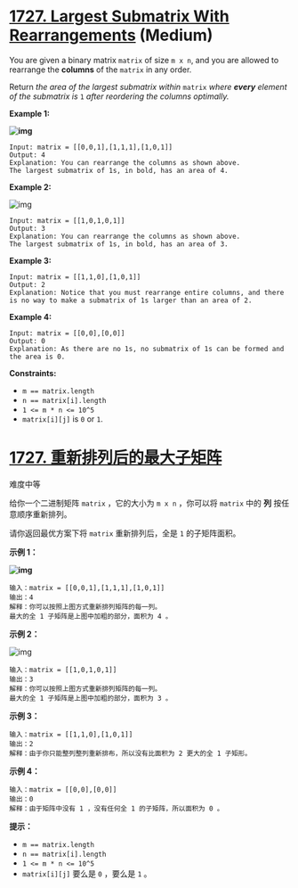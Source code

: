 # [1727. Largest Submatrix With Rearrangements](https://leetcode.com/problems/largest-submatrix-with-rearrangements/) (Medium)

You are given a binary matrix `matrix` of size `m x n`, and you are allowed to rearrange the **columns** of the `matrix` in any order.

Return *the area of the largest submatrix within* `matrix` *where **every** element of the submatrix is* `1` *after reordering the columns optimally.*

 

**Example 1:**

**![img](https://assets.leetcode.com/uploads/2020/12/29/screenshot-2020-12-30-at-40536-pm.png)**

```
Input: matrix = [[0,0,1],[1,1,1],[1,0,1]]
Output: 4
Explanation: You can rearrange the columns as shown above.
The largest submatrix of 1s, in bold, has an area of 4.
```

**Example 2:**

![img](https://assets.leetcode.com/uploads/2020/12/29/screenshot-2020-12-30-at-40852-pm.png)

```
Input: matrix = [[1,0,1,0,1]]
Output: 3
Explanation: You can rearrange the columns as shown above.
The largest submatrix of 1s, in bold, has an area of 3.
```

**Example 3:**

```
Input: matrix = [[1,1,0],[1,0,1]]
Output: 2
Explanation: Notice that you must rearrange entire columns, and there is no way to make a submatrix of 1s larger than an area of 2.
```

**Example 4:**

```
Input: matrix = [[0,0],[0,0]]
Output: 0
Explanation: As there are no 1s, no submatrix of 1s can be formed and the area is 0.
```

 

**Constraints:**

- `m == matrix.length`
- `n == matrix[i].length`
- `1 <= m * n <= 10^5`
- `matrix[i][j]` is `0` or `1`.





# [1727. 重新排列后的最大子矩阵](https://leetcode-cn.com/problems/largest-submatrix-with-rearrangements/)

难度中等

给你一个二进制矩阵 `matrix` ，它的大小为 `m x n` ，你可以将 `matrix` 中的 **列** 按任意顺序重新排列。

请你返回最优方案下将 `matrix` 重新排列后，全是 `1` 的子矩阵面积。

 

**示例 1：**

**![img](https://assets.leetcode-cn.com/aliyun-lc-upload/uploads/2021/01/17/screenshot-2020-12-30-at-40536-pm.png)**

```
输入：matrix = [[0,0,1],[1,1,1],[1,0,1]]
输出：4
解释：你可以按照上图方式重新排列矩阵的每一列。
最大的全 1 子矩阵是上图中加粗的部分，面积为 4 。
```

**示例 2：**

![img](https://assets.leetcode-cn.com/aliyun-lc-upload/uploads/2021/01/17/screenshot-2020-12-30-at-40852-pm.png)

```
输入：matrix = [[1,0,1,0,1]]
输出：3
解释：你可以按照上图方式重新排列矩阵的每一列。
最大的全 1 子矩阵是上图中加粗的部分，面积为 3 。
```

**示例 3：**

```
输入：matrix = [[1,1,0],[1,0,1]]
输出：2
解释：由于你只能整列整列重新排布，所以没有比面积为 2 更大的全 1 子矩形。
```

**示例 4：**

```
输入：matrix = [[0,0],[0,0]]
输出：0
解释：由于矩阵中没有 1 ，没有任何全 1 的子矩阵，所以面积为 0 。
```

 

**提示：**

- `m == matrix.length`
- `n == matrix[i].length`
- `1 <= m * n <= 10^5`
- `matrix[i][j]` 要么是 `0` ，要么是 `1` 。